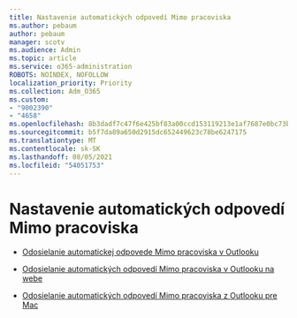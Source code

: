 ```yaml
---
title: Nastavenie automatických odpovedí Mimo pracoviska
ms.author: pebaum
author: pebaum
manager: scotv
ms.audience: Admin
ms.topic: article
ms.service: o365-administration
ROBOTS: NOINDEX, NOFOLLOW
localization_priority: Priority
ms.collection: Adm_O365
ms.custom:
- "9002390"
- "4658"
ms.openlocfilehash: 8b3dadf7c47f6e425bf83a00ccd153119213e1af7687e0bc73b35384ec9a7ae2
ms.sourcegitcommit: b5f7da89a650d2915dc652449623c78be6247175
ms.translationtype: MT
ms.contentlocale: sk-SK
ms.lasthandoff: 08/05/2021
ms.locfileid: "54051753"
---
```

# <a name="setting-up-out-of-office-automatic-replies"></a>Nastavenie automatických odpovedí Mimo pracoviska

- [Odosielanie automatickej odpovede Mimo pracoviska v Outlooku](https://support.office.com/article/9742f476-5348-4f9f-997f-5e208513bd67)

- [Odosielanie automatických odpovedí Mimo pracoviska v Outlooku na webe](https://support.office.com/article/0c193ab0-b9e1-4058-84be-a5b014242290)

- [Odosielanie automatických odpovedí Mimo pracoviska z Outlooku pre Mac](https://support.office.com/article/4e07ab75-beda-4f9e-bcdc-44471ebacdee)
